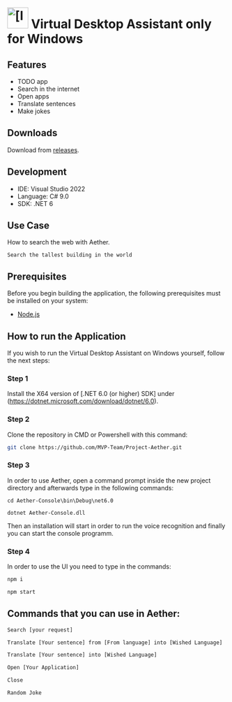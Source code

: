 # <img src="Aether GUI/GUI-Frontend-Avalonia/GUI/Assets/aet.ico" alt="[logo]" width="48"/> Virtual Desktop Assistant only for Windows

## Features

- TODO app
- Search in the internet
- Open apps
- Translate sentences
- Make jokes

## Downloads

Download from [releases](https://github.com/MVP-Team/Project-Aether/releases).

## Development

- IDE: Visual Studio 2022
- Language: C# 9.0
- SDK: .NET 6

## Use Case

How to search the web with Aether.

```
Search the tallest building in the world
```

## Prerequisites

Before you begin building the application, the following prerequisites must be installed on your system:

- [Node.js](https://nodejs.org/dist/v18.13.0/node-v18.13.0-x64.msi)

## How to run the Application

If you wish to run the Virtual Desktop Assistant on Windows yourself, follow the next steps:

### Step 1

Install the X64 version of [.NET 6.0 (or higher) SDK] under (https://dotnet.microsoft.com/download/dotnet/6.0).

### Step 2

Clone the repository in CMD or Powershell with this command:

```bash
git clone https://github.com/MVP-Team/Project-Aether.git
```

### Step 3

In order to use Aether, open a command prompt inside the new project directory and afterwards type in the following commands:

```
cd Aether-Console\bin\Debug\net6.0

dotnet Aether-Console.dll
``` 
Then an installation will start in order to run the voice recognition and finally you can start the console programm.

### Step 4
In order to use the UI you need to type in the commands:


```bash
npm i

npm start
```

## Commands that you can use in Aether:

```bash
Search [your request]

Translate [Your sentence] from [From language] into [Wished Language]

Translate [Your sentence] into [Wished Language]

Open [Your Application]

Close

Random Joke
```
